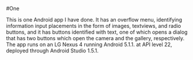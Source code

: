#One

This is one Android app I have done. It has an overflow menu, identifying information input placements in the form of images, textviews, and radio buttons, and it has buttons identified with text, one of which opens a dialog that has two buttons which open the camera and the gallery, respectively. The app runs on an LG Nexus 4 running Android 5.1.1. at API level 22, deployed through Android Studio 1.5.1.

